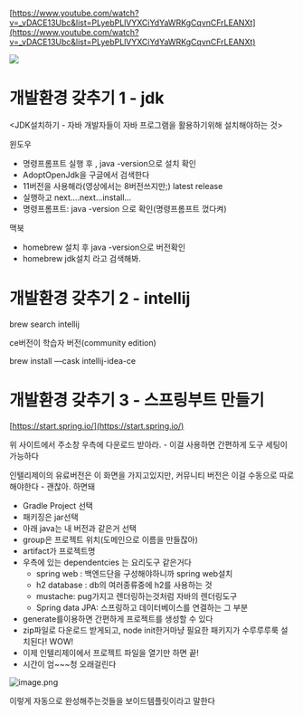 
[https://www.youtube.com/watch?v=_vDACE13Ubc&list=PLyebPLlVYXCiYdYaWRKgCqvnCFrLEANXt](https://www.youtube.com/watch?v=_vDACE13Ubc&list=PLyebPLlVYXCiYdYaWRKgCqvnCFrLEANXt)


![](https://i.imgur.com/0Vg9YR8.png)


# 개발환경 갖추기 1 - jdk

<JDK설치하기 - 자바 개발자들이 자바 프로그램을 활용하기위해 설치해야하는 것>

윈도우

- 명령프롬프트 실행 후 , java -version으로 설치 확인
- AdoptOpenJdk을 구글에서 검색한다
- 11버전을 사용해라(영상에서는 8버전쓰지만;) latest release
- 실행하고 next….next…install…
- 명령프롬프트: java -version 으로 확인(명령프롬프트 껐다켜)

맥북

- homebrew 설치 후 java -version으로 버전확인
- homebrew jdk설치 라고 검색해봐.

# 개발환경 갖추기 2 - intellij

brew search intellij

ce버전이 학습자 버전(community edition)

brew install —cask intellij-idea-ce

# 개발환경 갖추기 3 - 스프링부트 만들기

[https://start.spring.io/](https://start.spring.io/)

위 사이트에서 주소창 우측에 다운로드 받아라. - 이걸 사용하면 간편하게 도구 세팅이 가능하다

인텔리제이의 유료버전은 이 화면을 가지고있지만, 커뮤니티 버전은 이걸 수동으로 따로해야한다 - 괜찮아. 하면돼

- Gradle Project 선택
- 패키징은 jar선택
- 아래 java는 내 버전과 같은거 선택
- group은 프로젝트 위치(도메인으로 이름을 만들잖아)
- artifact가 프로젝트명
- 우측에 있는 dependentcies 는 요리도구 같은거다
    - spring web : 백엔드단을 구성해야하니까 spring web설치
    - h2 database : db의 여러종류중에 h2를 사용하는 것
    - mustache: pug가지고 렌더링하는것처럼 자바의 렌더링도구
    - Spring data JPA: 스프링하고 데이터베이스를 연결하는 그 부분
- generate를이용하면 간편하게 프로젝트를 생성할 수 있다
- zip파일로 다운로드 받게되고, node init한거마냥 필요한 패키지가 수루루루룩 설치된다! WOW!
- 이제 인텔리제이에서 프로젝트 파일을 열기만 하면 끝!
- 시간이 엄~~~청 오래걸린다

![image.png](attachment:c00175ed-d650-4541-8c68-3e7466e1141f:image.png)

이렇게 자동으로 완성해주는것들을 보이드템플릿이라고 말한다
